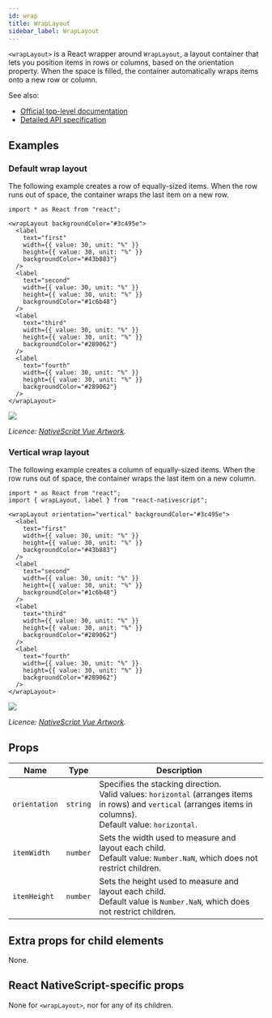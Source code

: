 ```yaml
---
id: wrap
title: WrapLayout
sidebar_label: WrapLayout
---
```

<!-- contributors: [shirakaba, rigor789, ikoevska] -->

`<wrapLayout>` is a React wrapper around `WrapLayout`, a layout container that lets you position items in rows or columns, based on the orientation property. When the space is filled, the container automatically wraps items onto a new row or column.

See also:

* [Official top-level documentation](https://docs.nativescript.org/ui/layouts/layout-containers#wraplayout)
* [Detailed API specification](https://docs.nativescript.org/api-reference/modules/_ui_layouts_wrap_layout_)

## Examples

### Default wrap layout

The following example creates a row of equally-sized items. When the row runs out of space, the container wraps the last item on a new row.

```tsx
import * as React from "react";

<wrapLayout backgroundColor="#3c495e">
  <label
    text="first"
    width={{ value: 30, unit: "%" }}
    height={{ value: 30, unit: "%" }}
    backgroundColor="#43b883"}
  />
  <label
    text="second"
    width={{ value: 30, unit: "%" }}
    height={{ value: 30, unit: "%" }}
    backgroundColor="#1c6b48"}
  />
  <label
    text="third"
    width={{ value: 30, unit: "%" }}
    height={{ value: 30, unit: "%" }}
    backgroundColor="#289062"}
  />
  <label
    text="fourth"
    width={{ value: 30, unit: "%" }}
    height={{ value: 30, unit: "%" }}
    backgroundColor="#289062"}
  />
</wrapLayout>
```

<img class="md:w-1/2 lg:w-1/3" src="https://art.nativescript-vue.org/layouts/wrap_layout_horizontal.svg" />

*Licence: [NativeScript Vue Artwork](/docs/licences/licences#Nativescript_Vue_Artwork).*

### Vertical wrap layout

The following example creates a column of equally-sized items. When the row runs out of space, the container wraps the last item on a new column.

```tsx
import * as React from "react";
import { wrapLayout, label } from "react-nativescript";

<wrapLayout orientation="vertical" backgroundColor="#3c495e">
  <label
    text="first"
    width={{ value: 30, unit: "%" }}
    height={{ value: 30, unit: "%" }}
    backgroundColor="#43b883"}
  />
  <label
    text="second"
    width={{ value: 30, unit: "%" }}
    height={{ value: 30, unit: "%" }}
    backgroundColor="#1c6b48"}
  />
  <label
    text="third"
    width={{ value: 30, unit: "%" }}
    height={{ value: 30, unit: "%" }}
    backgroundColor="#289062"}
  />
  <label
    text="fourth"
    width={{ value: 30, unit: "%" }}
    height={{ value: 30, unit: "%" }}
    backgroundColor="#289062"}
  />
</wrapLayout>
```

<img class="md:w-1/2 lg:w-1/3" src="https://art.nativescript-vue.org/layouts/wrap_layout_vertical.svg" />

*Licence: [NativeScript Vue Artwork](/docs/licences/licences#Nativescript_Vue_Artwork).*

## Props

| Name | Type | Description |
|------|------|-------------|
`orientation` | `string` | Specifies the stacking direction.<br/>Valid values: `horizontal` (arranges items in rows) and `vertical` (arranges items in columns).<br/>Default value: `horizontal`.
`itemWidth` | `number` | Sets the width used to measure and layout each child.<br/>Default value: `Number.NaN`, which does not restrict children.
`itemHeight` | `number` | Sets the height used to measure and layout each child.<br/>Default value is `Number.NaN`, which does not restrict children.

## Extra props for child elements

None.

## React NativeScript-specific props

None for `<wrapLayout>`, nor for any of its children.